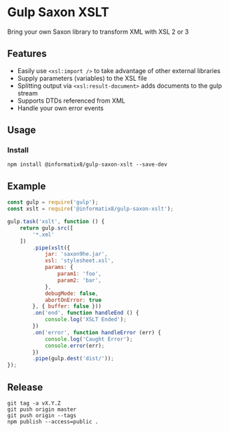 # Gulp Saxon XSLT

Bring your own Saxon library to transform XML with XSL 2 or 3

## Features

- Easily use `<xsl:import />` to take advantage of other external libraries
- Supply parameters (variables) to the XSL file
- Splitting output via `<xsl:result-document>` adds documents to the gulp stream
- Supports DTDs referenced from XML
- Handle your own error events

## Usage

### Install

```shell
npm install @informatix8/gulp-saxon-xslt --save-dev
```

## Example
```javascript
const gulp = require('gulp');
const xslt = require('@informatix8/gulp-saxon-xslt');

gulp.task('xslt', function () {
    return gulp.src([
        '*.xml'
    ])
        .pipe(xslt({
            jar: 'saxon9he.jar',
            xsl: 'stylesheet.xsl',
            params: {
                param1: 'foo',
                param2: 'bar',
            },
            debugMode: false,
            abortOnError: true
        }, { buffer: false }))
        .on('end', function handleEnd () {
            console.log('XSLT Ended');
        })
        .on('error', function handleError (err) {
            console.log('Caught Error');
            console.error(err);
        })
        .pipe(gulp.dest('dist/'));
});
```

## Release

```shell
git tag -a vX.Y.Z
git push origin master
git push origin --tags
npm publish --access=public .
```

